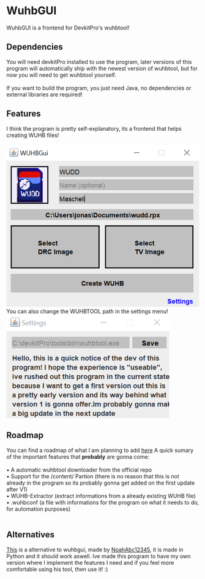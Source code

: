 # WuhbGUI
WuhbGUI is a frontend for DevkitPro's wuhbtool!
## Dependencies
You will need devkitPro installed to use the program, later versions of this program will automatically ship with the newest version of wuhbtool, but for now you will need to get wuhbtool yourself. <br> <br>
If you want to build the program, you just need Java, no dependencies or external libraries are required!
## Features
I think the program is pretty self-explanatory, its a frontend that helps creating WUHB files!<br>
<br>
![Demonstration of the program](https://raw.githubusercontent.com/germanvanadium/wuhbgui/main/wuhbgui.png)<br>
You can also change the WUHBTOOL path in the settings menu!<br>
![Demonstration of the customization](https://raw.githubusercontent.com/germanvanadium/wuhbgui/main/settings.png)<br>
## Roadmap
You can find a roadmap of what I am planning to add [here](https://trello.com/b/9E1lVdtV/wuhbtool)
A quick sumary of the important features that __probably__ are gonna come:<br><br>
• A automatic wuhbtool downloader from the official repo<br>
• Support for the /content/ Partion (there is no reason that this is not already in the program so its probably gonna get added on the first update after V1)<br>
• WUHB-Extractor (extract informations from a already existing WUHB file)<br>
• .wuhbconf (a file with informations for the program on what it needs to do, for automation purposes)<br><br>
## Alternatives
[This](https://github.com/NoahAbc12345/WUHB-Packager) is a alternative to wuhbgui, made by [NoahAbc12345](https://github.com/NoahAbc12345), it is made in Python and it should work aswell. Ive made this program to have my own version where I implement the features I need and if you feel more comfortable using his tool, then use it! :)
